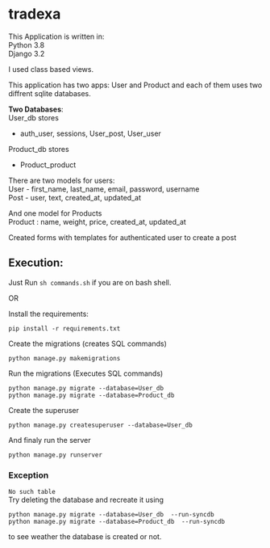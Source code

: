 # tradexa

This Application is written in:<br>
Python 3.8<br>
Django 3.2

I used class based views.

This application has two apps: User and Product
and each of them uses two diffrent sqlite databases.

__Two Databases__: <br>
User_db stores
- auth_user, sessions, User_post, User_user <br>

Product_db stores
- Product_product

There are two models for users: <br>
User - first_name, last_name, email, password, username <br>
Post - user, text, created_at, updated_at<br>

And one model for Products<br>
Product : name, weight, price, created_at, updated_at

Created forms with templates for authenticated user to create a post


## Execution:
Just Run ```sh commands.sh``` if you are on bash shell.

OR

Install the requirements:
```
pip install -r requirements.txt
```

Create the migrations (creates SQL commands)
```
python manage.py makemigrations
```

Run the migrations (Executes SQL commands)
```
python manage.py migrate --database=User_db
python manage.py migrate --database=Product_db
```
Create the superuser
```
python manage.py createsuperuser --database=User_db
```
And finaly run the server
```
python manage.py runserver
```

### Exception

`No such table` <br>
Try deleting the database and recreate it using
```
python manage.py migrate --database=User_db  --run-syncdb
python manage.py migrate --database=Product_db  --run-syncdb
```
to see weather the database is created or not.
